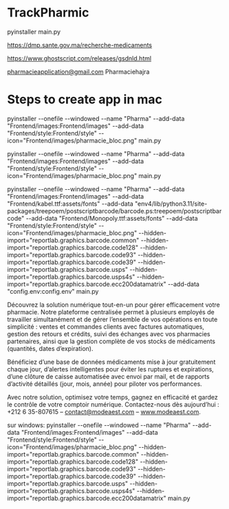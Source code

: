 # TrackPharmic


pyinstaller main.py

https://dmp.sante.gov.ma/recherche-medicaments


https://www.ghostscript.com/releases/gsdnld.html

 pharmacieapplication@gmail.com
 Pharmaciehajra



# Steps to create app in mac 

pyinstaller --onefile --windowed --name "Pharma" --add-data  "Frontend/images:Frontend/images" --add-data  "Frontend/style:Frontend/style"  --icon="Frontend/images/pharmacie_bloc.png" main.py



pyinstaller --onefile --windowed --name "Pharma"   --add-data "Frontend/images:Frontend/images"   --add-data "Frontend/style:Frontend/style"   --icon="Frontend/images/pharmacie_bloc.png" main.py

pyinstaller --onefile --windowed --name "Pharma" --add-data "Frontend/images:Frontend/images" --add-data "Frontend/kabel.ttf:assets/fonts" --add-data "env4/lib/python3.11/site-packages/treepoem/postscriptbarcode/barcode.ps:treepoem/postscriptbarcode" --add-data "Frontend/Monopoly.ttf:assets/fonts"  --add-data "Frontend/style:Frontend/style" --icon="Frontend/images/pharmacie_bloc.png" --hidden-import="reportlab.graphics.barcode.common" --hidden-import="reportlab.graphics.barcode.code128" --hidden-import="reportlab.graphics.barcode.code93" --hidden-import="reportlab.graphics.barcode.code39" --hidden-import="reportlab.graphics.barcode.usps" --hidden-import="reportlab.graphics.barcode.usps4s" --hidden-import="reportlab.graphics.barcode.ecc200datamatrix" --add-data "config.env:config.env" main.py





Découvrez la solution numérique tout-en-un pour gérer efficacement votre pharmacie.
Notre plateforme centralisée permet à plusieurs employés de travailler simultanément et de gérer l’ensemble de vos opérations en toute simplicité : ventes et commandes clients avec factures automatiques, gestion des retours et crédits, suivi des échanges avec vos pharmacies partenaires, ainsi que la gestion complète de vos stocks de médicaments (quantités, dates d’expiration).

Bénéficiez d’une base de données médicaments mise à jour gratuitement chaque jour, d’alertes intelligentes pour éviter les ruptures et expirations, d’une clôture de caisse automatisée avec envoi par mail, et de rapports d’activité détaillés (jour, mois, année) pour piloter vos performances.

Avec notre solution, optimisez votre temps, gagnez en efficacité et gardez le contrôle de votre comptoir numérique.
Contactez-nous dès aujourd’hui : +212 6 35-807615 – contact@modeaest.com – www.modeaest.com.



sur windows: pyinstaller --onefile --windowed --name "Pharma" --add-data "Frontend/images:Frontend/images" --add-data "Frontend/style:Frontend/style" --icon="Frontend/images/pharmacie_bloc.png" --hidden-import="reportlab.graphics.barcode.common" --hidden-import="reportlab.graphics.barcode.code128" --hidden-import="reportlab.graphics.barcode.code93" --hidden-import="reportlab.graphics.barcode.code39" --hidden-import="reportlab.graphics.barcode.usps" --hidden-import="reportlab.graphics.barcode.usps4s" --hidden-import="reportlab.graphics.barcode.ecc200datamatrix" main.py
